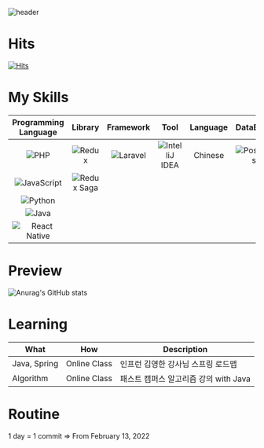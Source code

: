 ![header](https://capsule-render.vercel.app/api?type=cylinder&color=gradient&text=InnSun's-GitHub&animation=fadeIn)

# Hits

[![Hits](https://hits.seeyoufarm.com/api/count/incr/badge.svg?url=https%3A%2F%2Fgithub.com%2Fgjbae1212%2Fhit-counter&count_bg=%23F19F0E&title_bg=%23DF3838&icon=&icon_color=%23E7E7E7&title=hits&edge_flat=true)](https://hits.seeyoufarm.com)


# My Skills

| Programming Language | Library | Framework | Tool | Language | DataBase |
| :------: | :------: | :------: | :------: | :------------: | :------: |
| ![PHP](https://img.shields.io/badge/php-%23777BB4.svg?style=for-the-badge&logo=php&logoColor=white) | ![Redux](https://img.shields.io/badge/Redux-593D88?style=for-the-badge&logo=redux&logoColor=white) |  ![Laravel](https://img.shields.io/badge/laravel-%23FF2D20.svg?style=for-the-badge&logo=laravel&logoColor=white) |  ![IntelliJ IDEA](https://img.shields.io/badge/IntelliJIDEA-000000.svg?style=for-the-badge&logo=intellij-idea&logoColor=white)  | Chinese | ![Postgres](https://img.shields.io/badge/postgres-%23316192.svg?style=for-the-badge&logo=postgresql&logoColor=white)  |
| ![JavaScript](https://img.shields.io/badge/javascript-%23323330.svg?style=for-the-badge&logo=javascript&logoColor=%23F7DF1E) | ![Redux Saga](https://img.shields.io/badge/Redux%20saga-86D46B?style=for-the-badge&logo=redux%20saga&logoColor=999999) |  | | | | 
| ![Python](https://img.shields.io/badge/python-3670A0?style=for-the-badge&logo=python&logoColor=ffdd54) |  |  |   |   |   |
| ![Java](https://img.shields.io/badge/java-%23ED8B00.svg?style=for-the-badge&logo=java&logoColor=white) |  |  |   |    |   |
| ![React Native](https://img.shields.io/badge/React_Native-20232A?style=for-the-badge&logo=react&logoColor=61DAFB) |  |  |   |    |   |

# Preview

![Anurag's GitHub stats](https://github-readme-stats.vercel.app/api?username=isun-dev&show_icons=true&theme=radical)

# Learning
|What|How|Description|
|------|----|---------|
|Java, Spring|Online Class|인프런 김영한 강사님 스프링 로드맵|
|Algorithm|Online Class|패스트 캠퍼스 알고리즘 강의 with Java|

# Routine
1 day = 1 commit => From February 13, 2022
